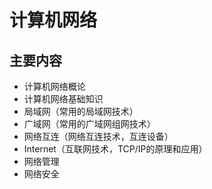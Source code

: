 # 计算机网络

## 主要内容
- 计算机网络概论
- 计算机网络基础知识
- 局域网（常用的局域网技术）
- 广域网（常用的广域网组网技术）
- 网络互连（网络互连技术，互连设备）
- Internet（互联网技术，TCP/IP的原理和应用）
- 网络管理
- 网络安全
